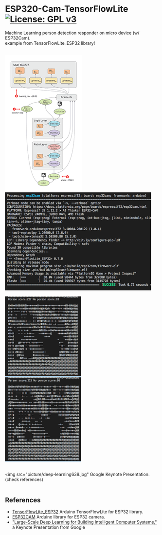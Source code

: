 # ESP320-Cam-TensorFlowLite [![License: GPL v3](https://img.shields.io/badge/License-GPLv3-blue.svg)](https://www.gnu.org/licenses/gpl-3.0)<br>
Machine Learning person detection responder on micro device (w/ ESP32Cam).
<br>
example from TensorFlowLite_ESP32 library!
<br><br>

<img src="picture/tensors_flowing.gif"/> &nbsp;&nbsp;&nbsp;<img src="picture/TFlite_build0608.png" width=480 /><br><br>
<img src="picture/TFLite_0608_1.png" width=250 /> &nbsp;&nbsp;&nbsp; <img src="picture/TFLite_0608_2.png" width=250/> 
<br><br>

<img src="picture/deep-learning638.jpg" Google Keynote Presentation. (check references)
<br><br>

## References
  - [TensorFlowLite_ESP32](https://github.com/tanakamasayuki/Arduino_TensorFlowLite_ESP32)  Arduino TensorFlowLite for ESP32 library.
  - [ESP32CAM](https://github.com/espressif/esp32-camera)  Arduino library for ESP32 camera.
  - ["Large-Scale Deep Learning for Building Intelligent Computer Systems," ](https://www.slideshare.net/embeddedvision/largescale-deep-learning-for-building-intelligent-computer-systems-a-keynote-presentation-from-google) a Keynote Presentation from Google
